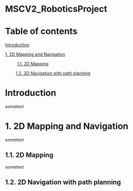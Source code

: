 # MSCV2_RoboticsProject


# Table of contents
[ Introduction ](#introduction)

[1. 2D Mapping and Navigation ](#2DMappingAndNavigation)

&nbsp;&nbsp;&nbsp;&nbsp;&nbsp;&nbsp;&nbsp;&nbsp;&nbsp;&nbsp;[1.1. 2D Mapping ](#2DMapping)

&ensp;&ensp;&ensp;&ensp;&ensp;[1.2. 2D Navigation with path planning](#2DNavigationWithPathPlanning)

<a name="introduction"></a>
# Introduction

sometext


<a name="2DMappingAndNavigation"></a>
# 1. 2D Mapping and Navigation

sometext


<a name="2DMapping"></a>
## 1.1. 2D Mapping

sometext


<a name="2DNavigationWithPathPlanning"></a>
## 1.2. 2D Navigation with path planning







